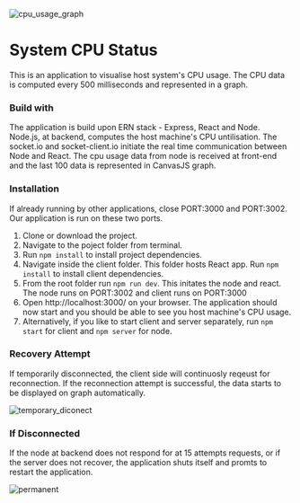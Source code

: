 ![cpu_usage_graph](https://user-images.githubusercontent.com/46348451/71667645-a79da380-2d6e-11ea-9f14-fb6adab16b97.PNG)

# System CPU Status

This is an application to visualise host system's CPU usage. The CPU data is computed every 500 milliseconds and represented in a graph.

### Build with

The application is build upon ERN stack - Express, React and Node. Node.js, at backend, computes the host machine's CPU untilisation. The socket.io and socket-client.io initiate the real time communication between Node and React. The cpu usage data from node is received at front-end and the last 100 data is represented in CanvasJS graph.

### Installation

If already running by other applications, close PORT:3000 and PORT:3002. Our application is run on these two ports.

1. Clone or download the project.
2. Navigate to the poject folder from terminal.
3. Run `npm install` to install project dependencies.
4. Navigate inside the client folder. This folder hosts React app. Run `npm install` to install client dependencies.
5. From the root folder run `npm run dev`. This initates the node and react. The node runs on PORT:3002 and client runs on PORT:3000
6. Open http://localhost:3000/ on your browser. The application should now start and you should be able to see you host machine's CPU usage.
7. Alternatively, if you like to start client and server separately, run `npm start` for client and `npm server` for node.

### Recovery Attempt

If temporarily disconnected, the client side will continuosly reqeust for reconnection. If the reconnection attempt is successful, the data starts to be displayed on graph automatically.

![temporary_diconect](https://user-images.githubusercontent.com/46348451/71667974-e1bb7500-2d6f-11ea-9432-145bc95fb97f.PNG)

### If Disconnected

If the node at backend does not respond for at 15 attempts requests, or if the server does not recover, the application shuts itself and promts to restart the application.

![permanent](https://user-images.githubusercontent.com/46348451/71668119-568eaf00-2d70-11ea-9adc-3b4ae2508f3d.PNG)

